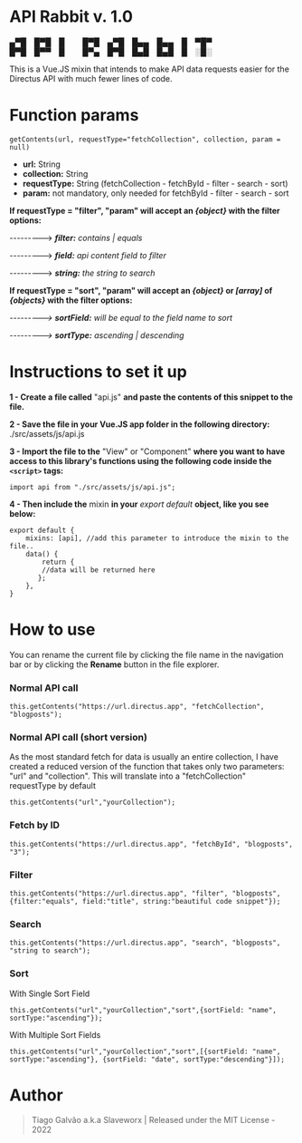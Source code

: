 # API Rabbit v. 1.0

▄▀█ █▀█ █   █▀█ ▄▀█ █▄▄ █▄▄ █ ▀█▀                  
█▀█ █▀▀ █   █▀▄ █▀█ █▄█ █▄█ █ ░█░  


This is a Vue.JS mixin that intends to make API data requests easier for the Directus API with much fewer lines of code.

# Function params

    getContents(url, requestType="fetchCollection", collection, param = null)

- **url:** String
-   **collection:** String
-   **requestType:** String (fetchCollection - fetchById - filter - search - sort)
-   **param:** not mandatory, only needed for fetchById - filter - search - sort

**If requestType = "filter",  "param" will accept an _{object}_ with the filter options:**

---------> ***filter:*** _contains | equals_

---------> ***field:*** _api content field to filter_

---------> ***string:*** _the string to search_

**If requestType = "sort", "param" will accept an *{object}* or *[array]* of *{objects}* with the filter options:**

_---------> ***sortField:*** will be equal to the field name to sort_

_---------> ***sortType:*** ascending | descending_

# **Instructions to set it up**

**1 - Create a file called** "api.js" **and paste the contents of this snippet to the file.**

**2 - Save the file in your Vue.JS app folder in the following directory:** ./src/assets/js/api.js

**3 - Import the file to the** "View" or "Component" **where you want to have access to this library's functions using the following code inside the `<script>` tags:**

    import api from "./src/assets/js/api.js";

**4 - Then include the** mixin **in your** *export default* **object, like you see below:**

    export default { 
	    mixins: [api], //add this parameter to introduce the mixin to the file.. 
	    data() { 
		    return {
		    //data will be returned here
		   }; 
		}, 
	}


# **How to use**

You can rename the current file by clicking the file name in the navigation bar or by clicking the **Rename** button in the file explorer.

### Normal API call

    this.getContents("https://url.directus.app", "fetchCollection", "blogposts");

### Normal API call (short version)

As the most standard fetch for data is usually an entire collection, I have created a reduced version of the function that takes only two parameters: "url" and "collection". This will translate into a "fetchCollection" requestType by default

    this.getContents("url","yourCollection");


### Fetch by ID

    this.getContents("https://url.directus.app", "fetchById", "blogposts", "3");


### Filter

    this.getContents("https://url.directus.app", "filter", "blogposts", {filter:"equals", field:"title", string:"beautiful code snippet"});

### Search

    this.getContents("https://url.directus.app", "search", "blogposts", "string to search");

### Sort
With Single Sort Field

    this.getContents("url","yourCollection","sort",{sortField: "name", sortType:"ascending"});

With Multiple Sort Fields

    this.getContents("url","yourCollection","sort",[{sortField: "name", sortType:"ascending"}, {sortField: "date", sortType:"descending"}]);

# **Author**

> Tiago Galvão a.k.a Slaveworx
> | Released under the MIT License - 2022

